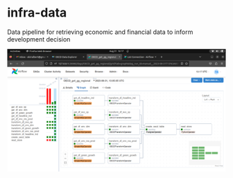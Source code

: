 # infra-data
Data pipeline for retrieving economic and financial data to inform development decision


![Airflow UI of task flow](https://raw.githubusercontent.com/okirialbert/infra-data/main/image/dag_screen.png)
